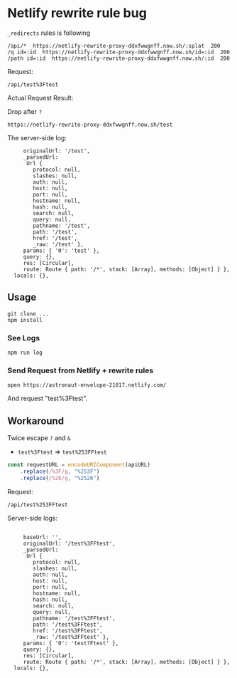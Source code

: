 # Netlify rewrite rule bug

`_redirects` rules is following

```
/api/*  https://netlify-rewrite-proxy-ddxfwwgnff.now.sh/:splat  200
/q id=:id  https://netlify-rewrite-proxy-ddxfwwgnff.now.sh/id=:id  200
/path id=:id  https://netlify-rewrite-proxy-ddxfwwgnff.now.sh/:id  200
```

Request: 

```
/api/test%3Ftest
```

Actual Request Result:

Drop after `?`

```
https://netlify-rewrite-proxy-ddxfwwgnff.now.sh/test
```

The server-side log:

```
     originalUrl: '/test',
     _parsedUrl:
      Url {
        protocol: null,
        slashes: null,
        auth: null,
        host: null,
        port: null,
        hostname: null,
        hash: null,
        search: null,
        query: null,
        pathname: '/test',
        path: '/test',
        href: '/test',
        _raw: '/test' },
     params: { '0': 'test' },
     query: {},
     res: [Circular],
     route: Route { path: '/*', stack: [Array], methods: [Object] } },
  locals: {},
```

## Usage

    git clone ...
    npm install

### See Logs

    npm run log

### Send Request from  Netlify + rewrite rules

    open https://astronaut-envelope-21017.netlify.com/
    
And request "test%3Ftest".

## Workaround

Twice escape `?` and `&`

- `test%3Ftest` => `test%253FFtest`

```js
const requestURL = encodeURIComponent(apiURL)
    .replace(/%3F/g, "%253F")
    .replace(/%26/g, "%2526")        
```


Request: 

```
/api/test%253FFtest
```


Server-side logs:

```

     baseUrl: '',
     originalUrl: '/test%3FFtest',
     _parsedUrl:
      Url {
        protocol: null,
        slashes: null,
        auth: null,
        host: null,
        port: null,
        hostname: null,
        hash: null,
        search: null,
        query: null,
        pathname: '/test%3FFtest',
        path: '/test%3FFtest',
        href: '/test%3FFtest',
        _raw: '/test%3FFtest' },
     params: { '0': 'test?Ftest' },
     query: {},
     res: [Circular],
     route: Route { path: '/*', stack: [Array], methods: [Object] } },
  locals: {},
```

